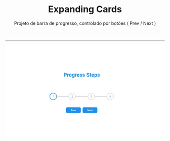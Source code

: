 <h1 align="center"> Expanding Cards </h1>

<p align="center"> Projeto de barra de progresso, controlado por botões ( Prev / Next )

</br> <hr>

![imagens gif](./.github/progressSteps.gif)
